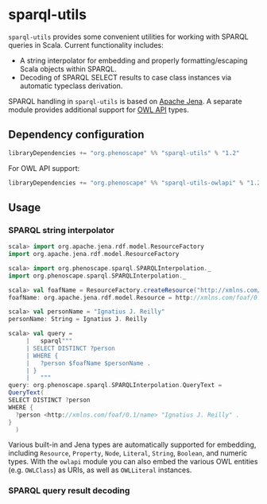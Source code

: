 # sparql-utils

`sparql-utils` provides some convenient utilities for working with SPARQL queries in Scala. Current functionality includes:
- A string interpolator for embedding and properly formatting/escaping Scala objects within SPARQL.
- Decoding of SPARQL SELECT results to case class instances via automatic typeclass derivation.

SPARQL handling in `sparql-utils` is based on [Apache Jena](https://jena.apache.org). A separate module provides additional support for [OWL API](https://owlcs.github.io/owlapi/) types.

## Dependency configuration

```scala
libraryDependencies += "org.phenoscape" %% "sparql-utils" % "1.2"
```

For OWL API support:

```scala
libraryDependencies += "org.phenoscape" %% "sparql-utils-owlapi" % "1.2"
```

## Usage

### SPARQL string interpolator

```scala
scala> import org.apache.jena.rdf.model.ResourceFactory
import org.apache.jena.rdf.model.ResourceFactory

scala> import org.phenoscape.sparql.SPARQLInterpolation._
import org.phenoscape.sparql.SPARQLInterpolation._

scala> val foafName = ResourceFactory.createResource("http://xmlns.com/foaf/0.1/name")
foafName: org.apache.jena.rdf.model.Resource = http://xmlns.com/foaf/0.1/name

scala> val personName = "Ignatius J. Reilly"
personName: String = Ignatius J. Reilly

scala> val query =
     |   sparql"""
     | SELECT DISTINCT ?person
     | WHERE {
     |   ?person $foafName $personName .
     | }
     |   """
query: org.phenoscape.sparql.SPARQLInterpolation.QueryText =
QueryText(
SELECT DISTINCT ?person
WHERE {
  ?person <http://xmlns.com/foaf/0.1/name> "Ignatius J. Reilly" .
}
  )
```
Various built-in and Jena types are automatically supported for embedding, including 
`Resource`, `Property`, `Node`, `Literal`, `String`, `Boolean`, and numeric types. 
With the `owlapi` module you can also embed the various OWL entities (e.g. `OWLClass`) as URIs, 
as well as `OWLLiteral` instances. 

### SPARQL query result decoding

